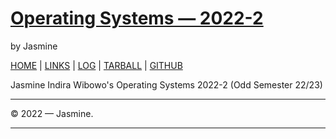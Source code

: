 # [Operating Systems — 2022-2](https://jasmineindira.github.io/os222/)

by Jasmine 

[HOME](.) | [LINKS](https://jasmineindira.github.io/os222/LINKS/) | [LOG](TXT/mylog.txt) | [TARBALL](https://os.vlsm.org/Log/JasmineIndira.tar.bz2.txt) | [GITHUB](https://github.com/jasmineindira/os222)

Jasmine Indira Wibowo's Operating Systems 2022-2 (Odd Semester 22/23)

---

© 2022 — Jasmine.

---

